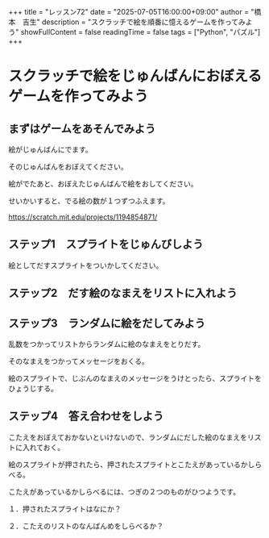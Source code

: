 +++
title = "レッスン72"
date = "2025-07-05T16:00:00+09:00"
author = "橋本　吉生"
description = "スクラッチで絵を順番に憶えるゲームを作ってみよう"
showFullContent = false
readingTime = false
tags = ["Python", "パズル"]
+++

# スクラッチで絵をじゅんばんにおぼえるゲームを作ってみよう

## まずはゲームをあそんでみよう

絵がじゅんばんにでます。

そのじゅんばんをおぼえてください。

絵がでたあと、おぼえたじゅんばんで絵をおしてください。

せいかいすると、でる絵の数が１つずつふえます。

https://scratch.mit.edu/projects/1194854871/

## ステップ1　スプライトをじゅんびしよう

絵としてだすスプライトをついかしてください。

## ステップ2　だす絵のなまえをリストに入れよう

## ステップ3　ランダムに絵をだしてみよう

乱数をつかってリストからランダムに絵のなまえをとりだす。

そのなまえをつかってメッセージをおくる。

絵のスプライトで、じぶんのなまえのメッセージをうけとったら、スプライトをひょうじする。

## ステップ4　答え合わせをしよう

こたえをおぼえておかないといけないので、ランダムにだした絵のなまえをリストに入れておく。

絵のスプライトが押されたら、押されたスプライトとこたえがあっているかしらべる。

こたえがあっているかしらべるには、つぎの２つのものがひつようです。

１．押されたスプライトはなにか？

２．こたえのリストのなんばんめをしらべるか？
